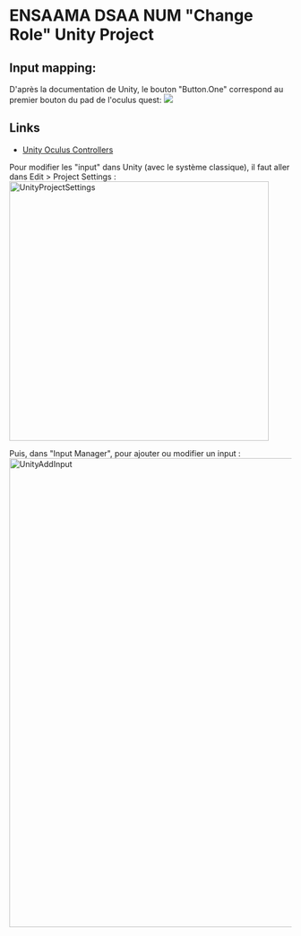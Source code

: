 # ENSAAMA DSAA NUM "Change Role" Unity Project

## Input mapping:

D'après la documentation de Unity, le bouton "Button.One" correspond au premier bouton du pad de l'oculus quest: 
![](https://docs.unity3d.com/560/Documentation/uploads/Main/OculusControllersTouchControllers.png)

## Links
- [Unity Oculus Controllers](https://docs.unity3d.com/560/Documentation/Manual/OculusControllers.html)

Pour modifier les "input" dans Unity (avec le système classique), il faut aller dans Edit > Project Settings :
<img width="463" alt="UnityProjectSettings" src="https://github.com/leadablain/change-role/assets/73760358/01b8cd03-0eba-403c-ba2e-c7802dc2e742">

Puis, dans "Input Manager", pour ajouter ou modifier un input : 
<img width="837" alt="UnityAddInput" src="https://github.com/leadablain/change-role/assets/73760358/c4cb3ef3-2639-4e4b-870f-8884353578f8">
